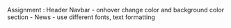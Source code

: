 Assignment :
Header
Navbar - onhover change color and background color
section - News - use different fonts, text formatting